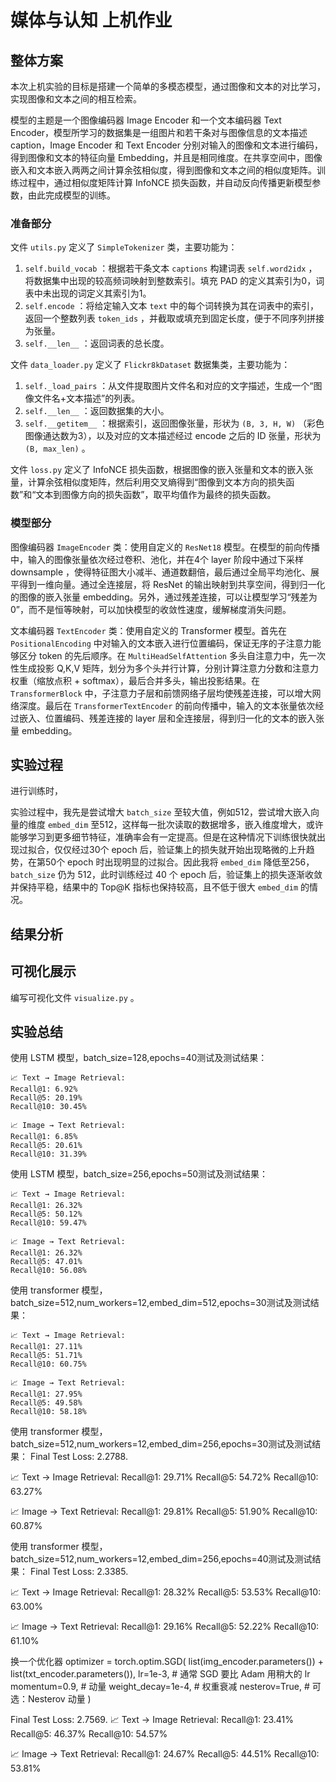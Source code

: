 # 媒体与认知 上机作业

## 整体方案

本次上机实验的目标是搭建一个简单的多模态模型，通过图像和文本的对比学习，实现图像和文本之间的相互检索。

模型的主题是一个图像编码器 Image Encoder 和一个文本编码器 Text Encoder，模型所学习的数据集是一组图片和若干条对与图像信息的文本描述 caption，Image Encoder 和 Text Encoder 分别对输入的图像和文本进行编码，得到图像和文本的特征向量 Embedding，并且是相同维度。在共享空间中，图像嵌入和文本嵌入两两之间计算余弦相似度，得到图像和文本之间的相似度矩阵。训练过程中，通过相似度矩阵计算 InfoNCE 损失函数，并自动反向传播更新模型参数，由此完成模型的训练。

### 准备部分

文件 `utils.py` 定义了 `SimpleTokenizer` 类，主要功能为：

1. `self.build_vocab` ：根据若干条文本 `captions` 构建词表 `self.word2idx` ，将数据集中出现的较高频词映射到整数索引。填充 PAD 的定义其索引为0，词表中未出现的词定义其索引为1。
2. `self.encode` ：将给定输入文本 `text` 中的每个词转换为其在词表中的索引，返回一个整数列表 `token_ids` ，并截取或填充到固定长度，便于不同序列拼接为张量。
3. `self.__len__` ：返回词表的总长度。

文件 `data_loader.py` 定义了 `Flickr8kDataset` 数据集类，主要功能为：

1. `self._load_pairs` ：从文件提取图片文件名和对应的文字描述，生成一个“图像文件名+文本描述”的列表。
2. `self.__len__` ：返回数据集的大小。
3. `self.__getitem__` ：根据索引，返回图像张量，形状为 `(B, 3, H, W)` （彩色图像通达数为3），以及对应的文本描述经过 encode 之后的 ID 张量，形状为 `(B, max_len)` 。

文件 `loss.py` 定义了 InfoNCE 损失函数，根据图像的嵌入张量和文本的嵌入张量，计算余弦相似度矩阵，然后利用交叉熵得到“图像到文本方向的损失函数”和“文本到图像方向的损失函数”，取平均值作为最终的损失函数。

### 模型部分

图像编码器 `ImageEncoder` 类：使用自定义的 `ResNet18` 模型。在模型的前向传播中，输入的图像张量依次经过卷积、池化，并在4个 layer 阶段中通过下采样 downsample ，使得特征图大小减半、通道数翻倍，最后通过全局平均池化、展平得到一维向量。通过全连接层，将 ResNet 的输出映射到共享空间，得到归一化的图像的嵌入张量 embedding。另外，通过残差连接，可以让模型学习“残差为0”，而不是恒等映射，可以加快模型的收敛性速度，缓解梯度消失问题。

文本编码器 `TextEncoder` 类：使用自定义的 Transformer 模型。首先在 `PositionalEncoding` 中对输入的文本嵌入进行位置编码，保证无序的子注意力能够区分 token 的先后顺序。在 `MultiHeadSelfAttention` 多头自注意力中，先一次性生成投影 Q,K,V 矩阵，划分为多个头并行计算，分别计算注意力分数和注意力权重（缩放点积 + softmax），最后合并多头，输出投影结果。在 `TransformerBlock` 中，子注意力子层和前馈网络子层均使残差连接，可以增大网络深度。最后在 `TransformerTextEncoder` 的前向传播中，输入的文本张量依次经过嵌入、位置编码、残差连接的 layer 层和全连接层，得到归一化的文本的嵌入张量 embedding。

## 实验过程

进行训练时，

实验过程中，我先是尝试增大 `batch_size` 至较大值，例如512，尝试增大嵌入向量的维度 `embed_dim` 至512，这样每一批次读取的数据增多，嵌入维度增大，或许能够学习到更多细节特征，准确率会有一定提高。但是在这种情况下训练很快就出现过拟合，仅仅经过30个 epoch 后，验证集上的损失就开始出现略微的上升趋势，在第50个 epoch 时出现明显的过拟合。因此我将 `embed_dim` 降低至256，`batch_size` 仍为 512，此时训练经过 40 个 epoch 后，验证集上的损失逐渐收敛并保持平稳，结果中的 Top@K 指标也保持较高，且不低于很大 `embed_dim` 的情况。

## 结果分析

## 可视化展示

编写可视化文件 `visualize.py` 。

## 实验总结

使用 LSTM 模型，batch_size=128,epochs=40测试及测试结果：

```text
📈 Text → Image Retrieval:
Recall@1: 6.92%
Recall@5: 20.19%
Recall@10: 30.45%

📈 Image → Text Retrieval:
Recall@1: 6.85%
Recall@5: 20.61%
Recall@10: 31.39%
```

使用 LSTM 模型，batch_size=256,epochs=50测试及测试结果：

```text
📈 Text → Image Retrieval:
Recall@1: 26.32%
Recall@5: 50.12%
Recall@10: 59.47%

📈 Image → Text Retrieval:
Recall@1: 26.32%
Recall@5: 47.01%
Recall@10: 56.08%
```

使用 transformer 模型，batch_size=512,num_workers=12,embed_dim=512,epochs=30测试及测试结果：

```text
📈 Text → Image Retrieval:
Recall@1: 27.11%
Recall@5: 51.71%
Recall@10: 60.75%

📈 Image → Text Retrieval:
Recall@1: 27.95%
Recall@5: 49.58%
Recall@10: 58.18%
```

使用 transformer 模型，batch_size=512,num_workers=12,embed_dim=256,epochs=30测试及测试结果：
Final Test Loss: 2.2788.

📈 Text → Image Retrieval:
Recall@1: 29.71%
Recall@5: 54.72%
Recall@10: 63.27%

📈 Image → Text Retrieval:
Recall@1: 29.81%
Recall@5: 51.90%
Recall@10: 60.87%

使用 transformer 模型，batch_size=512,num_workers=12,embed_dim=256,epochs=40测试及测试结果：
Final Test Loss: 2.3385.

📈 Text → Image Retrieval:
Recall@1: 28.32%
Recall@5: 53.53%
Recall@10: 63.00%

📈 Image → Text Retrieval:
Recall@1: 29.16%
Recall@5: 52.22%
Recall@10: 61.10%

换一个优化器
    optimizer = torch.optim.SGD(
        list(img_encoder.parameters()) + list(txt_encoder.parameters()),
        lr=1e-3,  # 通常 SGD 要比 Adam 用稍大的 lr
        momentum=0.9,  # 动量
        weight_decay=1e-4,  # 权重衰减
        nesterov=True,  # 可选：Nesterov 动量
    )

Final Test Loss: 2.7569.
📈 Text → Image Retrieval:
Recall@1: 23.41%
Recall@5: 46.37%
Recall@10: 54.57%

📈 Image → Text Retrieval:
Recall@1: 24.67%
Recall@5: 44.51%
Recall@10: 53.81%
